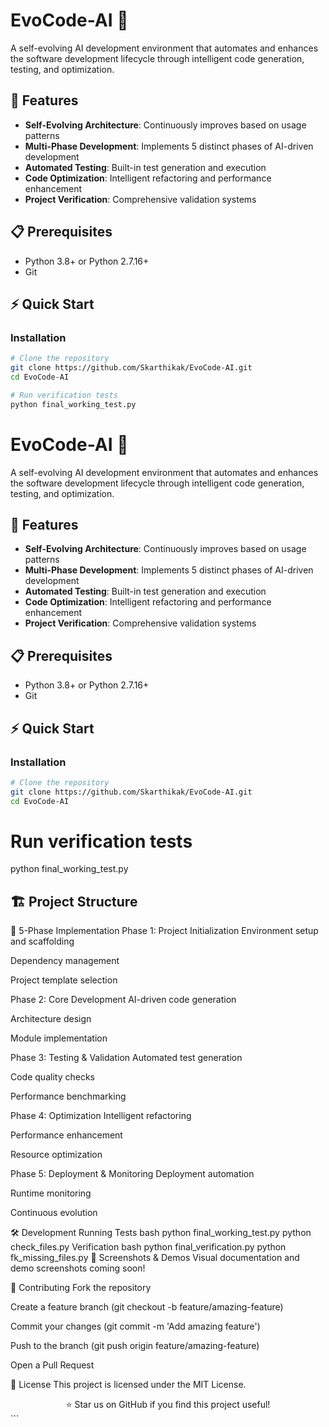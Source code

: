 # EvoCode-AI 🤖

A self-evolving AI development environment that automates and enhances the software development lifecycle through intelligent code generation, testing, and optimization.

## 🚀 Features

- **Self-Evolving Architecture**: Continuously improves based on usage patterns
- **Multi-Phase Development**: Implements 5 distinct phases of AI-driven development
- **Automated Testing**: Built-in test generation and execution
- **Code Optimization**: Intelligent refactoring and performance enhancement
- **Project Verification**: Comprehensive validation systems

## 📋 Prerequisites

- Python 3.8+ or Python 2.7.16+
- Git

## ⚡ Quick Start

### Installation

```bash
# Clone the repository
git clone https://github.com/Skarthikak/EvoCode-AI.git
cd EvoCode-AI

# Run verification tests
python final_working_test.py
```
# EvoCode-AI 🤖

A self-evolving AI development environment that automates and enhances the software development lifecycle through intelligent code generation, testing, and optimization.

## 🚀 Features

- **Self-Evolving Architecture**: Continuously improves based on usage patterns
- **Multi-Phase Development**: Implements 5 distinct phases of AI-driven development
- **Automated Testing**: Built-in test generation and execution
- **Code Optimization**: Intelligent refactoring and performance enhancement
- **Project Verification**: Comprehensive validation systems

## 📋 Prerequisites

- Python 3.8+ or Python 2.7.16+
- Git

## ⚡ Quick Start

### Installation

```bash
# Clone the repository
git clone https://github.com/Skarthikak/EvoCode-AI.git
cd EvoCode-AI
```

# Run verification tests
python final_working_test.py

## 🏗️ Project Structure



🔧 5-Phase Implementation
Phase 1: Project Initialization
Environment setup and scaffolding

Dependency management

Project template selection

Phase 2: Core Development
AI-driven code generation

Architecture design

Module implementation

Phase 3: Testing & Validation
Automated test generation

Code quality checks

Performance benchmarking

Phase 4: Optimization
Intelligent refactoring

Performance enhancement

Resource optimization

Phase 5: Deployment & Monitoring
Deployment automation

Runtime monitoring

Continuous evolution

🛠️ Development
Running Tests
bash
python final_working_test.py
python check_files.py
Verification
bash
python final_verification.py
python fk_missing_files.py
📸 Screenshots & Demos
Visual documentation and demo screenshots coming soon!

🤝 Contributing
Fork the repository

Create a feature branch (git checkout -b feature/amazing-feature)

Commit your changes (git commit -m 'Add amazing feature')

Push to the branch (git push origin feature/amazing-feature)

Open a Pull Request

📝 License
This project is licensed under the MIT License.

<div align="center">
⭐ Star us on GitHub if you find this project useful!

</div> ```

